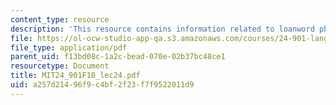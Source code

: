 ```yaml
---
content_type: resource
description: 'This resource contains information related to loanword phonology. '
file: https://ol-ocw-studio-app-qa.s3.amazonaws.com/courses/24-901-language-and-its-structure-i-phonology-fall-2010/a257d21496f9c4bf2f23f7f9522011d9_MIT24_901F10_lec24.pdf
file_type: application/pdf
parent_uid: f13bd08c-1a2c-bead-070e-02b37bc48ce1
resourcetype: Document
title: MIT24_901F10_lec24.pdf
uid: a257d214-96f9-c4bf-2f23-f7f9522011d9
---
```

